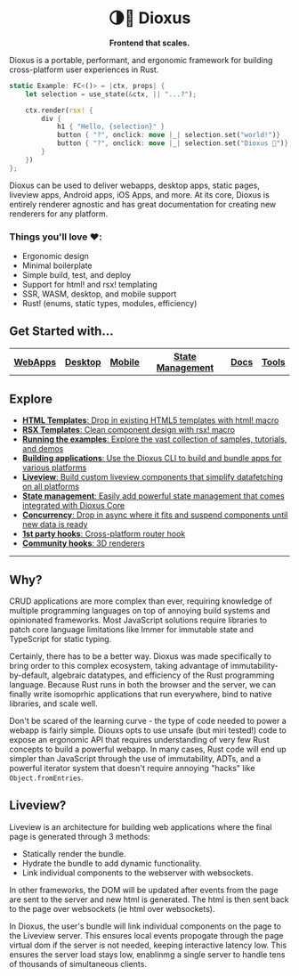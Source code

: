 <div align="center">
  <h1>🌗🚀 Dioxus</h1>
  <p>
    <strong>Frontend that scales.</strong>
  </p>
</div>

<!-- # About -->

Dioxus is a portable, performant, and ergonomic framework for building cross-platform user experiences in Rust.


```rust
static Example: FC<()> = |ctx, props| {
    let selection = use_state(&ctx, || "...?");

    ctx.render(rsx! {
        div {
            h1 { "Hello, {selection}" }
            button { "?", onclick: move |_| selection.set("world!")}
            button { "?", onclick: move |_| selection.set("Dioxus 🎉")}
        }
    })
};
```

Dioxus can be used to deliver webapps, desktop apps, static pages, liveview apps, Android apps, iOS Apps, and more. At its core, Dioxus is entirely renderer agnostic and has great documentation for creating new renderers for any platform.

### **Things you'll love ❤️:**
- Ergonomic design
- Minimal boilerplate
- Simple build, test, and deploy
- Support for html! and rsx! templating
- SSR, WASM, desktop, and mobile support
- Rust! (enums, static types, modules, efficiency)
  

## Get Started with...
<table style="width:100%" align="center">
    <tr >
        <th><a href="http://github.com/jkelleyrtp/dioxus">WebApps</a></th>
        <th><a href="http://github.com/jkelleyrtp/dioxus">Desktop</a></th>
        <th><a href="http://github.com/jkelleyrtp/dioxus">Mobile</a></th>
        <th><a href="http://github.com/jkelleyrtp/dioxus">State Management</a></th>
        <th><a href="http://github.com/jkelleyrtp/dioxus">Docs</a></th>
        <th><a href="http://github.com/jkelleyrtp/dioxus">Tools</a></th>
    <tr>
</table>





## Explore
- [**HTML Templates**: Drop in existing HTML5 templates with html! macro](docs/guides/00-index.md)
- [**RSX Templates**: Clean component design with rsx! macro](docs/guides/00-index.md)
- [**Running the examples**: Explore the vast collection of samples, tutorials, and demos](docs/guides/00-index.md)
- [**Building applications**: Use the Dioxus CLI to build and bundle apps for various platforms](docs/guides/01-ssr.md)
- [**Liveview**: Build custom liveview components that simplify datafetching on all platforms](docs/guides/01-ssr.md)
- [**State management**: Easily add powerful state management that comes integrated with Dioxus Core](docs/guides/01-ssr.md)
- [**Concurrency**: Drop in async where it fits and suspend components until new data is ready](docs/guides/01-ssr.md)
- [**1st party hooks**: Cross-platform router hook](docs/guides/01-ssr.md)
- [**Community hooks**: 3D renderers](docs/guides/01-ssr.md)


---
## Why?

CRUD applications are more complex than ever, requiring knowledge of multiple programming languages on top of annoying build systems and opinionated frameworks. Most JavaScript solutions require libraries to patch core language limitations like Immer for immutable state and TypeScript for static typing.

Certainly, there has to be a better way. Dioxus was made specifically to bring order to this complex ecosystem, taking advantage of immutability-by-default, algebraic datatypes, and efficiency of the Rust programming language. Because Rust runs in both the browser and the server, we can finally write isomoprhic applications that run everywhere, bind to native libraries, and scale well.

Don't be scared of the learning curve - the type of code needed to power a webapp is fairly simple. Diouxs opts to use unsafe (but miri tested!) code to expose an ergonomic API that requires understanding of very few Rust concepts to build a powerful webapp. In many cases, Rust code will end up simpler than JavaScript through the use of immutability, ADTs, and a powerful iterator system that doesn't require annoying "hacks" like `Object.fromEntries`. 


## Liveview?
Liveview is an architecture for building web applications where the final page is generated through 3 methods:
- Statically render the bundle.
- Hydrate the bundle to add dynamic functionality.
- Link individual components to the webserver with websockets.

In other frameworks, the DOM will be updated after events from the page are sent to the server and new html is generated. The html is then sent back to the page over websockets (ie html over websockets).

In Dioxus, the user's bundle will link individual components on the page to the Liveview server. This ensures local events propogate through the page virtual dom if the server is not needed, keeping interactive latency low. This ensures the server load stays low, enablinmg a single server to handle tens of thousands of simultaneous clients.

<!-- ## Dioxus LiveHost
Dioxus LiveHost is a paid service that accelerates the deployment of Dioxus Apps. It provides CI/CD, testing, monitoring, scaling, and deployment specifically for Dioxus apps. 
- It's the fastest way of launching your next internal tool, side-project, or startup. 🚀 -->


<!-- Dioxus LiveHost is a paid service dedicated to hosting your Dioxus Apps - whether they be server-rendered, wasm-only, or a liveview. It's  -->

<!-- LiveHost enables a wide set of features: -->
<!-- 
- Versioned combined frontend and backend with unique access links
- Builtin CI/CD for all supported Dioxus platforms (macOS, Windows, Android, iOS, server, WASM, etc)
- Managed and pluggable storage database backends (PostgresSQL, Redis)
- Serverless support for minimal latency
- Analytics
- Lighthouse optimization
- On-premise support (see license terms)
- Cloudfare/DDoS protection integrations
- Web-based simulators for iOS, Android, Desktop
- Team + company management -->

<!-- For small teams, LiveHost is free 🎉. Check out the pricing page to see if Dioxus LiveHost is good fit for your team. -->

